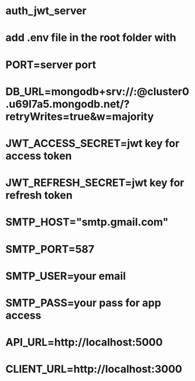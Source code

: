 # auth_jwt_server
# add .env file in the root folder with 
# PORT=server port
# DB_URL=mongodb+srv://<username>:<password>@cluster0.u69l7a5.mongodb.net/?retryWrites=true&w=majority
# JWT_ACCESS_SECRET=jwt key for access token
# JWT_REFRESH_SECRET=jwt key for refresh token
# SMTP_HOST="smtp.gmail.com"
# SMTP_PORT=587
# SMTP_USER=your email
# SMTP_PASS=your pass for app access
# API_URL=http://localhost:5000
# CLIENT_URL=http://localhost:3000
